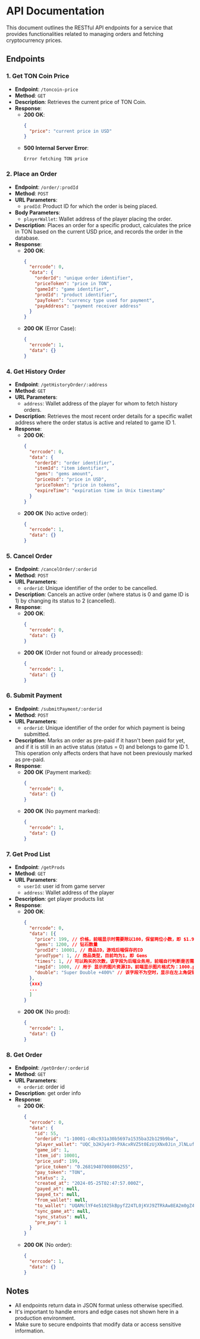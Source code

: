 # API Documentation

This document outlines the RESTful API endpoints for a service that provides functionalities related to managing orders and fetching cryptocurrency prices.

## Endpoints

### 1. Get TON Coin Price

- **Endpoint**: `/toncoin-price`
- **Method**: `GET`
- **Description**: Retrieves the current price of TON Coin.
- **Response**:
  - **200 OK**:
    ```json
    {
      "price": "current price in USD"
    }
    ```
  - **500 Internal Server Error**:
    ```plaintext
    Error fetching TON price
    ```

### 2. Place an Order

- **Endpoint**: `/order/:prodId`
- **Method**: `POST`
- **URL Parameters**:
  - `prodId`: Product ID for which the order is being placed.
- **Body Parameters**:
  - `playerWallet`: Wallet address of the player placing the order.
- **Description**: Places an order for a specific product, calculates the price in TON based on the current USD price, and records the order in the database.
- **Response**:
  - **200 OK**:
    ```json
    {
      "errcode": 0,
      "data": {
        "orderId": "unique order identifier",
        "priceToken": "price in TON",
        "gameId": "game identifier",
        "prodId": "product identifier",
        "payToken": "currency type used for payment",
        "payAddress": "payment receiver address"
      }
    }
    ```
  - **200 OK** (Error Case):
    ```json
    {
      "errcode": 1,
      "data": {}
    }
    ```
### 4. Get History Order

- **Endpoint**: `/getHistoryOrder/:address`
- **Method**: `GET`
- **URL Parameters**:
  - `address`: Wallet address of the player for whom to fetch history orders.
- **Description**: Retrieves the most recent order details for a specific wallet address where the order status is active and related to game ID 1.
- **Response**:
  - **200 OK**:
    ```json
    {
      "errcode": 0,
      "data": {
        "orderId": "order identifier",
        "itemId": "item identifier",
        "gems": "gems amount",
        "priceUsd": "price in USD",
        "priceToken": "price in tokens",
        "expireTime": "expiration time in Unix timestamp"
      }
    }
    ```
  - **200 OK** (No active order):
    ```json
    {
      "errcode": 1,
      "data": {}
    }
    ```

### 5. Cancel Order

- **Endpoint**: `/cancelOrder/:orderid`
- **Method**: `POST`
- **URL Parameters**:
  - `orderid`: Unique identifier of the order to be cancelled.
- **Description**: Cancels an active order (where status is 0 and game ID is 1) by changing its status to 2 (cancelled).
- **Response**:
  - **200 OK**:
    ```json
    {
      "errcode": 0,
      "data": {}
    }
    ```
  - **200 OK** (Order not found or already processed):
    ```json
    {
      "errcode": 1,
      "data": {}
    }
    ```

### 6. Submit Payment

- **Endpoint**: `/submitPayment/:orderid`
- **Method**: `POST`
- **URL Parameters**:
  - `orderid`: Unique identifier of the order for which payment is being submitted.
- **Description**: Marks an order as pre-paid if it hasn't been paid for yet, and if it is still in an active status (status = 0) and belongs to game ID 1. This operation only affects orders that have not been previously marked as pre-paid.
- **Response**:
  - **200 OK** (Payment marked):
    ```json
    {
      "errcode": 0,
      "data": {}
    }
    ```
  - **200 OK** (No payment marked):
    ```json
    {
      "errcode": 1,
      "data": {}
    }
    ```


### 7. Get Prod List

- **Endpoint**: `/getProds`
- **Method**: `GET`
- **URL Parameters**:
  - `userId`: user id from game server
  - `address`: Wallet address of the player 
- **Description**: get player products list
- **Response**:
  - **200 OK**:
    ```json
    {
      "errcode": 0,
      "data": [{
        "price": 199, // 价格，前端显⽰时需要除以100，保留两位⼩数，即 $1.99
        "gems": 1200, // 钻⽯数量
        "prodId": 10001, // 商品ID，游戏后端保存的ID
        "prodType": 1, // 商品类型，⽬前均为1，即 Gems
        "times": 1, // 可以购买的次数，该字段为后端业务⽤，前端⾃⾏判断是否需合约内
        "imgId": 1000, // ⽤于 显⽰的图⽚资源ID，前端显⽰图⽚格式为：1000.png
        "double": "Super Double +400%" // 该字段不为空时，显⽰在左上⻆促销信息
      },
      {xxx}
      ...
      ]
    }
    ```
  - **200 OK** (No prod):
    ```json
    {
      "errcode": 1,
      "data": {}
    }
    ```


### 8. Get Order

- **Endpoint**: `/getOrder/:orderid`
- **Method**: `GET`
- **URL Parameters**:
  - `orderid`: order id
- **Description**: get order info
- **Response**:
  - **200 OK**:
    ```json
    {
      "errcode": 0,
      "data": {
        "id": 55,
        "orderid": "1-10001-c4bc931a30b5697a1535ba32b129b9ba",
        "player_wallet": "UQC_b2HJy4r3-PXAcxRVZ5t0EzUjXNx0Jin_JlNLufwBzNWb",
        "game_id": 1,
        "item_id": 10001,
        "price_usd": 199,
        "price_token": "0.26819407008086255",
        "pay_token": "TON",
        "status": 2,
        "created_at": "2024-05-25T02:47:57.000Z",
        "payed_at": null,
        "payed_tx": null,
        "from_wallet": null,
        "to_wallet": "UQAMclYF4e51025kBpyfZ24TL0jKVJ9ZTRkAw8EA2m0gZ4MI",
        "sync_game_at": null,
        "sync_status": null,
        "pre_pay": 1
      }
    }
    ```
  - **200 OK** (No order):
    ```json
    {
      "errcode": 1,
      "data": {}
    }
    ```


## Notes

- All endpoints return data in JSON format unless otherwise specified.
- It's important to handle errors and edge cases not shown here in a production environment.
- Make sure to secure endpoints that modify data or access sensitive information.
